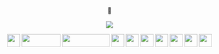 
<div align="center">
  <br>
🤸
<br>
<br>
  <a href="https://rocky-replace-6c3.notion.site/Portfolio-4656015beab741edba68b18c34eb78bd"><img src="https://img.shields.io/badge/Portfolio-f7f7f7?style=for-the-badge&logo=notion&logoColor=black&link=https://cactus-silkworm-e8c.notion.site/6755d9c14e364d39b09e52113fd0dc37"/></a>

<img src="https://img.shields.io/badge/Github-000000?style=for-the-badge&logo=Github&logoColor=white" height="30"/>  <img src= "https://img.shields.io/badge/java-%23ED8B00.svg?style=for-the-badge&logo=java&logoColor=white" width="90" height="30"/>  <img src="https://img.shields.io/badge/javascript-F7DF1E?style=for-the-badge&logo=javascript&logoColor=black" width="110" height="30"/>  <img src="https://img.shields.io/badge/python-3670A0?style=for-the-badge&logo=python&logoColor=FF9E0F" height="30"/>
<img src="https://img.shields.io/badge/html5-E34F26?style=for-the-badge&logo=html5&logoColor=white" height="30"/>  <img src="https://img.shields.io/badge/css-1572B6?style=for-the-badge&logo=css3&logoColor=white" height="30"/>  <img src="https://img.shields.io/badge/Django-092E20?style=for-the-badge&logo=Django&logoColor=white" height="30"/>  <img src="https://img.shields.io/badge/Vue.js-4FC08D?style=for-the-badge&logo=Vue.js&logoColor=white" height="30"/>  <img src="https://img.shields.io/badge/React-61DAFB?style=for-the-badge&logo=React&logoColor=white" height="30"/> <img src="https://img.shields.io/badge/Kotlin-B125EA?style=for-the-badge&logo=Kotlin&logoColor=white" height="30"/>


</div>

